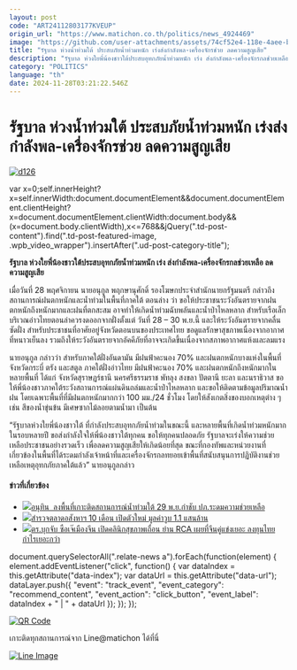 ```yaml
---
layout: post
code: "ART24112803177KVEUP"
origin_url: "https://www.matichon.co.th/politics/news_4924469"
image: "https://github.com/user-attachments/assets/74cf52e4-118e-4aee-bafc-8a90cf1171d1"
title: "รัฐบาล ห่วงน้ำท่วมใต้ ประสบภัยน้ำท่วมหนัก เร่งส่งกำลังพล-เครื่องจักรช่วย ลดความสูญเสีย"
description: "รัฐบาล ห่วงใยพี่น้องชาวใต้ประสบอุทกภัยน้ำท่วมหนัก เร่ง ส่งกำลังพล-เครื่องจักรกลช่วยเหลือ ลดความสูญเสีย"
category: "POLITICS"
language: "th"
date: 2024-11-28T03:21:22.546Z
---
```


# รัฐบาล ห่วงน้ำท่วมใต้ ประสบภัยน้ำท่วมหนัก เร่งส่งกำลังพล-เครื่องจักรช่วย ลดความสูญเสีย

[![](https://www.matichon.co.th/wp-content/uploads/2024/11/d126.jpg "d126")](https://www.matichon.co.th/wp-content/uploads/2024/11/d126.jpg)

var x=0;self.innerHeight?x=self.innerWidth:document.documentElement&&document.documentElement.clientHeight?x=document.documentElement.clientWidth:document.body&&(x=document.body.clientWidth),x<=768&&jQuery(".td-post-content").find(".td-post-featured-image, .wpb\_video\_wrapper").insertAfter(".ud-post-category-title");

**รัฐบาล ห่วงใยพี่น้องชาวใต้ประสบอุทกภัยน้ำท่วมหนัก เร่ง ส่งกำลังพล-เครื่องจักรกลช่วยเหลือ ลดความสูญเสีย**

เมื่อวันที่ 28 พฤศจิกายน นายอนุกูล พฤกษานุศักดิ์ รองโฆษกประจำสำนักนายกรัฐมนตรี กล่าวถึงสถานการณ์ฝนตกหนักและน้ำท่วมในพื้นที่ภาคใต้ ตอนล่าง ว่า ขอให้ประชาชนระวังอันตรายจากฝนตกหนักถึงหนักมากและฝนที่ตกสะสม อาจทำให้เกิดน้ำท่วมฉับพลันและน้ำป่าไหลหลาก สำหรับเรือเล็กบริเวณอ่าวไทยตอนล่าควรงดออกจากฝั่งตั้งแต่ วันที่ 28 – 30 พ.ย.นี้ และให้ระวังอันตรายจากคลื่นซัดฝั่ง สำหรับประชาชนที่อาศัยอยู่จังหวัดตอนบนของประเทศไทย ขอดูแลรักษาสุขภาพเนื่องจากอากาศที่หนาวเย็นลง รวมถึงให้ระวังอันตรายจากอัคคีภัยที่อาจจะเกิดขึ้นเนื่องจากสภาพอากาศแห้งและลมแรง

นายอนุกูล กล่าวว่า สำหรับภาคใต้ฝั่งอันดามัน มีฝนฟ้าคะนอง 70% และฝนตกหนักบางแห่งในพื้นที่จังหวัดกระบี่ ตรัง และสตูล ภาคใต้ฝั่งอ่าวไทย มีฝนฟ้าคะนอง 70% และฝนตกหนักถึงหนักมากในหลายพื้นที่ ได้แก่ จังหวัดสุราษฏร์ธานี นครศรีธรรมราช พัทลุง สงขลา ปัตตานี ยะลา และนราธิวาส ขอให้พี่น้องชาวภาคใต้ระวังสถานการณ์แผ่นดินถล่มและน้ำป่าไหลหลาก และขอให้ติดตามข้อมูลปริมาณน้ำฝน โดยเฉพาะพื้นที่ที่มีฝนตกหนักมากกว่า 100 มม./24 ชั่วโมง โดยให้สังเกตสิ่งของบอกเหตุต่าง ๆ เช่น สีของน้ำขุ่นข้น มีเศษซากไม้ลอยตามน้ำมา เป็นต้น

“รัฐบาลห่วงใยพี่น้องชาวใต้ ที่กำลังประสบอุทกภัยน้ำท่วมในขณะนี้ และหลายพื้นที่เกิดน้ำท่วมหนักมากในรอบหลายปี ขอส่งกำลังใจให้พี่น้องชาวใต้ทุกคน ขอให้ทุกคนปลอดภัย รัฐบาลจะเร่งให้ความช่วยเหลือประชาชนอย่างรวดเร็ว เพื่อลดความสูญเสียให้เกิดน้อยที่สุด ขณะที่กองทัพและหน่วยงานที่เกี่ยวข้องในพื้นที่ได้ระดมกำลังเจ้าหน้าที่และเครื่องจักรกลทยอยเข้าพื้นที่สนับสนุนการปฏิบัติงานช่วยเหลือเหตุอุทกภัยภาคใต้แล้ว” นายอนุกูลกล่าว

#### ข่าวที่เกี่ยวข้อง

*   [![](https://www.matichon.co.th/wp-content/uploads/2024/11/2-229.jpg)อนุทิน  ลงพื้นที่เกาะติดสถานการณ์น้ำท่วมใต้ 29 พ.ย.กำชับ ปภ.ระดมความช่วยเหลือ](https://www.matichon.co.th/politics/news_4924480)
*   [![](https://www.matichon.co.th/wp-content/uploads/2024/11/THAI_condo123-1.jpg)สำรวจตลาดอสังหาฯ 10 เดือน เปิดตัวใหม่ มูลค่าวูบ 1.1 แสนล้าน](https://www.matichon.co.th/economy/news_4924439)
*   [![](https://www.matichon.co.th/wp-content/uploads/2024/11/ซือเจ้45.jpg)ตร.บุกจับ ซือเจ๊เมืองจีน เปิดคลินิกสุขภาพเถื่อน ย่าน RCA เผยที่จีนคู่แข่งเยอะ ลงทุนไทยกำไรเยอะกว่า](https://www.matichon.co.th/local/crime/news_4924457)

document.querySelectorAll(".relate-news a").forEach(function(element) { element.addEventListener("click", function() { var dataIndex = this.getAttribute("data-index"); var dataUrl = this.getAttribute("data-url"); dataLayer.push({ "event": "track\_event", "event\_category": "recommend\_content", "event\_action": "click\_button", "event\_label": dataIndex + " | " + dataUrl }); }); });

[![QR Code](https://www.matichon.co.th/wp-content/uploads/2023/07/wob1371z.jpg)](https://lin.ee/ht0nDxX)

เกาะติดทุกสถานการณ์จาก Line@matichon ได้ที่นี่

[![Line Image](https://www.matichon.co.th/wp-content/uploads/2023/07/th.png)](https://lin.ee/ht0nDxX)